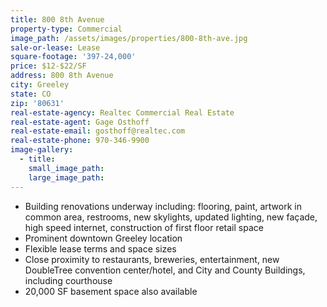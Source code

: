 ```yaml
---
title: 800 8th Avenue
property-type: Commercial
image_path: /assets/images/properties/800-8th-ave.jpg
sale-or-lease: Lease
square-footage: '397-24,000'
price: $12-$22/SF
address: 800 8th Avenue
city: Greeley
state: CO
zip: '80631'
real-estate-agency: Realtec Commercial Real Estate
real-estate-agent: Gage Osthoff
real-estate-email: gosthoff@realtec.com
real-estate-phone: 970-346-9900
image-gallery:
  - title:
    small_image_path:
    large_image_path:
---
```



* Building renovations underway including: flooring, paint, artwork in common area, restrooms, new skylights, updated lighting, new fa&ccedil;ade, high speed internet, construction of first floor retail space
* Prominent downtown Greeley location
* Flexible lease terms and space sizes
* Close proximity to restaurants, breweries, entertainment, new DoubleTree convention center/hotel, and City and County Buildings, including courthouse
* 20,000 SF basement space also available